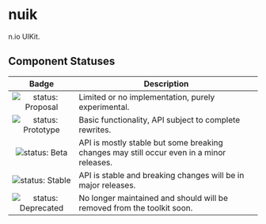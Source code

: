 # nuik

n.io UIKit.


## Component Statuses

| Badge | Description |
| :---: | --- |
| ![status: Proposal](https://img.shields.io/badge/status-proposal-red.svg) | Limited or no implementation, purely experimental. |
| ![status: Prototype](https://img.shields.io/badge/status-proposal-orange.svg) | Basic functionality, API subject to complete rewrites. |
| ![status: Beta](https://img.shields.io/badge/status-beta-yellow.svg) | API is mostly stable but some breaking changes may still occur even in a minor releases. |
| ![status: Stable](https://img.shields.io/badge/status-stable-brightgreen.svg) | API is stable and breaking changes will be in major releases. |
| ![status: Deprecated](https://img.shields.io/badge/status-deprecated-lightgrey.svg) | No longer maintained and should will be removed from the toolkit soon. |

